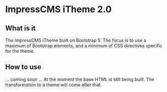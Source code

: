 # ImpressCMS iTheme 2.0

## What is it
The ImpressCMS iTheme built on Bootstrap 5. The focus is to use a maximum of Bootstrap elements, and a minimum of CSS directives specific for the theme.

## How to use

... coming soon ...
At the moment the base HTML is still being built. The transformation to a theme will come after that.